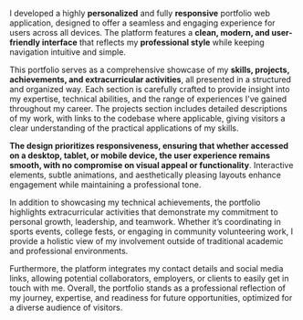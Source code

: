 I developed a highly **personalized** and fully **responsive** portfolio web application, designed to offer a seamless and engaging experience for users across all devices. The platform features a **clean, modern, and user-friendly interface** that reflects my **professional style** while keeping navigation intuitive and simple.

This portfolio serves as a comprehensive showcase of my **skills, projects, achievements, and extracurricular activities**, all presented in a structured and organized way. Each section is carefully crafted to provide insight into my expertise, technical abilities, and the range of experiences I've gained throughout my career. The projects section includes detailed descriptions of my work, with links to the codebase where applicable, giving visitors a clear understanding of the practical applications of my skills.

**The design prioritizes responsiveness, ensuring that whether accessed on a desktop, tablet, or mobile device, the user experience remains smooth, with no compromise on visual appeal or functionality**. Interactive elements, subtle animations, and aesthetically pleasing layouts enhance engagement while maintaining a professional tone.

In addition to showcasing my technical achievements, the portfolio highlights extracurricular activities that demonstrate my commitment to personal growth, leadership, and teamwork. Whether it’s coordinating in sports events, college fests, or engaging in community volunteering work, I provide a holistic view of my involvement outside of traditional academic and professional environments.

Furthermore, the platform integrates my contact details and social media links, allowing potential collaborators, employers, or clients to easily get in touch with me. Overall, the portfolio stands as a professional reflection of my journey, expertise, and readiness for future opportunities, optimized for a diverse audience of visitors.

